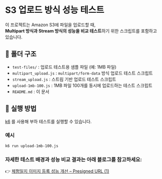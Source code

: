 # S3 업로드 방식 성능 테스트

이 프로젝트는 Amazon S3에 파일을 업로드할 때,  
**Multipart 방식과 Stream 방식의 성능을 비교 테스트**하기 위한 스크립트를 포함하고 있습니다.

## 📁 폴더 구조

- `test-files/` : 업로드 테스트용 샘플 파일 (예: 1MB 파일)
- `multipart_upload.js` : `multipart/form-data` 방식 업로드 테스트 스크립트
- `stream_upload.js` : 스트림 기반 업로드 테스트 스크립트
- `upload-1mb-100.js` : 1MB 파일 100개를 동시에 업로드하는 테스트 스크립트
- `README.md` : 이 문서

## 🚀 실행 방법

[k6](https://k6.io/) 를 사용해 부하 테스트를 실행할 수 있습니다.

### 예시

```bash
k6 run upload-1mb-100.js
```

### 자세한 테스트 배경과 성능 비교 결과는 아래 블로그를 참고하세요:
👉 [체험일지 이미지 등록 성능 개선 – Presigned URL (1)](https://velog.io/@joonchoi/%EC%B2%B4%ED%97%98-%EC%9D%BC%EC%A7%80-%EC%9D%B4%EB%AF%B8%EC%A7%80-%EB%93%B1%EB%A1%9D-%EC%84%B1%EB%8A%A5-%EA%B0%9C%EC%84%A0)
